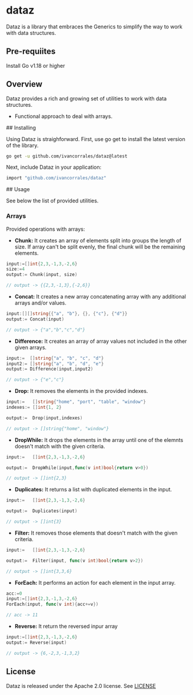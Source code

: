# dataz

Dataz is a library that embraces the Generics to simplify the way to work with data structures.

## Pre-requiites

Install Go v1.18 or higher

## Overview

Dataz provides a rich and growing set of utilities to work with data structures.

- Functional approach to deal with arrays.

## Installing

Using Dataz is straighforward. First, use go get to install the latest version of the library.

```bash
go get -u github.com/ivancorrales/dataz@latest
```

Next, include Dataz in your application:

```bash
import "github.com/ivancorrales/dataz"
```

## Usage

See below the list of provided utilities.

### Arrays

Provided operations with arrays:

- **Chunk:** It creates an array of elements split into groups the length of size. If array can't be split evenly, the final chunk will be the remaining elements.

```go
input:=[]int{2,3,-1,3,-2,6}
size:=4
output:= Chunk(input, size)

// output -> {{2,3,-1,3},{-2,6}}
```

- **Concat:** It creates a new array concatenating array with any additional arrays and/or values.

```go
input:[][]string{{"a", "b"}, {}, {"c"}, {"d"}}
output:= Concat(input)

// output -> {"a","b","c","d"}
```

- **Difference:** It creates an array of array values not included in the other given arrays.

```go
input:=  []string{"a", "b", "c", "d"}
input2:= []string{"a", "b", "d", "e"}
output:= Difference(input,input2)

// output -> {"e","c"}
```

- **Drop:** It removes the elements in the provided indexes.

```go
input:=   []string{"home", "port", "table", "window"}
indexes:= []int{1, 2}

output:=  Drop(input,indexes)

// output -> []string{"home", "window"}
```

- **DropWhile:** It drops the elements in the array until one of the elemnts doesn't match with the given criteria.

```go
input:=   []int{2,3,-1,3,-2,6}

output:=  DropWhile(input,func(v int)bool{return v>0})

// output -> []int{2,3}
```

- **Duplicates:** It returns a list with duplicated elements in the input.

```go
input:=   []int{2,3,-1,3,-2,6}

output:=  Duplicates(input)

// output -> []int{3}
```

- **Filter:** It removes those elements that doesn't match with the given criteria.

```go
input:=   []int{2,3,-1,3,-2,6}

output:=  Filter(input, func(v int)bool{return v>2})

// output -> []int{3,3,6}
```

- **ForEach:** It performs an action for each element in the input array.

```go
acc:=0
input:=[]int{2,3,-1,3,-2,6}
ForEach(input, func(v int){acc+=v})

// acc -> 11
```

- **Reverse:** It return the reversed inpur array

```go
input:=[]int{2,3,-1,3,-2,6}
output:= Reverse(input)

// output -> {6,-2,3,-1,3,2}
```






## License

Dataz is released under the Apache 2.0 license. See [LICENSE](LICENSE)
